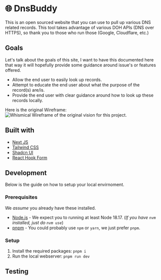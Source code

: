 # 🌐 DnsBuddy

This is an open sourced website that you can use to pull up various DNS related records. This tool takes advantage of various DOH APIs (DNS over HTTPS), so thank you to those who run those (Google, Cloudflare, etc.)

## Goals

Let's talk about the goals of this site, I want to have this documented here that way it will hopefully provide some guidance around issue's or features offered.

- Allow the end user to easily look up records.
- Attempt to educate the end user about what the purpose of the record(s) are/is.
- Provide the end user with clear guidance around how to look up these records locally.

Here is the original Wireframe:![Whismical Wireframe of the original vision for this project.](https://i.imgur.com/KO1xPGo.png)

## Built with

- [Next JS](https://nextjs.org/)
- [Tailwind CSS](https://tailwindcss.com/)
- [Shadcn UI](https://ui.shadcn.com)
- [React Hook Form](https://www.react-hook-form.com/)

## Development

Below is the guide on how to setup your local envirnoment.

### Prerequisites

We _assume_ you already have these installed.

- [Node.js](https://nodejs.org/en) - We expect you to running at least Node 18.17. (_If you have `nvm` installed, just do `nvm use`_)
- [pnpm](https://pnpm.io/) - You could probably use `npm` or `yarn`, we just prefer `pnpm`.

### Setup

1. Install the required packages: `pnpm i`
2. Run the local webserver: `pnpm run dev`

## Testing
